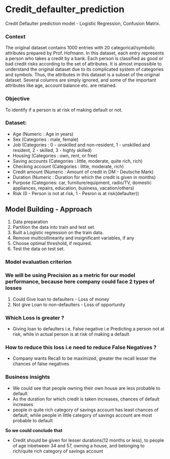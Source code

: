 # Credit_defaulter_prediction
Credit Defaulter prediction model - Logistic Regression, Confusion Matrix.

### Context
The original dataset contains 1000 entries with 20 categorical/symbolic attributes prepared by Prof. Hofmann. In this dataset, each entry represents a person who takes a credit by a bank. Each person is classified as good or bad credit risks according to the set of attributes. It is almost impossible to understand the original dataset due to its complicated system of categories and symbols. Thus, the attributes in this dataset is a subset of the original dataset. Several columns are simply ignored, and some of the important attributes like age, account balance etc. are retained.

### Objective 
To identify if a person is at risk of making default or not.

### Dataset:
- Age (Numeric : Age in years)
- Sex (Categories : male, female)
- Job (Categories : 0 - unskilled and non-resident, 1 - unskilled and resident, 2 - skilled, 3 - highly skilled)
- Housing (Categories : own, rent, or free)
- Saving accounts (Categories : little, moderate, quite rich, rich)
- Checking account (Categories : little, moderate, rich)
- Credit amount (Numeric : Amount of credit in DM - Deutsche Mark)
- Duration (Numeric : Duration for which the credit is given in months)
- Purpose (Categories: car, furniture/equipment, radio/TV, domestic appliances, repairs, education, business, vacation/others)
- Risk (0 - Person is not at risk, 1 - Pesron is at risk(defaulter))

## Model Building - Approach
1. Data preparation
2. Partition the data into train and test set.
3. Built a Logistic regression on the train data.
4. Remove multicollinearity and insignificant variables, if any
5. Choose optimal threshold, if required.
6. Test the data on test set.

### Model evaluation criterion

### We will be using Precision as a metric for our model performance, because here company could face 2 types of losses
1. Could Give loan to defaulters - Loss of money
2. Not give Loan to non-defaulters - Loss of opportunity

### Which Loss is greater ? 
* Giving loan to defaulters i.e. False negative i.e Predicting a person not at risk, while in actual person is at risk of making a default 

### How to reduce this loss i.e need to reduce False Negatives ?
* Company wants Recall to be maximized, greater the recall lesser the chances of false negatives

### Business insights
* We could see that people owning their own house are less probable to default
* As the duration for which credit is taken increases, chances of default increases
* people in quite rich category of savings account has least chances of default, while people in little category of savings account are most probable to default

**So we could conclude that**
* Credit should be given for lesser durations(12 months or less), to people of age inbetween 34 and 57, owning a house, and belonging to rich/quite rich category of savings account  
